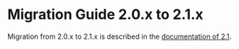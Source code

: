 <a id="migration-2-1"></a>
# Migration Guide 2.0.x to 2.1.x

Migration from 2.0.x to 2.1.x is described in the 
[documentation of 2.1](http://doc.akka.io/docs/akka/2.1.4/project/migration-guide-2.0.x-2.1.x.html).
